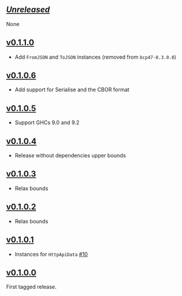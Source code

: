 ## [*Unreleased*](https://github.com/freckle/bcp47/compare/bcp47-orphans-v0.1.0.6...main)

None

## [v0.1.1.0](https://github.com/freckle/bcp47/compare/bcp47-orphans-v0.1.0.6...bcp47-orphans-v0.1.1.0)

- Add `FromJSON` and `ToJSON` instances (removed from `bcp47-0.3.0.0`)

## [v0.1.0.6](https://github.com/freckle/bcp47/compare/bcp47-orphans-v0.1.0.5...bcp47-orphans-v0.1.0.6)

- Add support for Serialise and the CBOR format

## [v0.1.0.5](https://github.com/freckle/bcp47/compare/bcp47-orphans-v0.1.0.4...bcp47-orphans-v0.1.0.5)

- Support GHCs 9.0 and 9.2

## [v0.1.0.4](https://github.com/freckle/bcp47/compare/bcp47-orphans-v0.1.0.3...bcp47-orphans-v0.1.0.4)

- Release without dependencies upper bounds

## [v0.1.0.3](https://github.com/freckle/bcp47/compare/bcp47-orphans-v0.1.0.2...bcp47-orphans-v0.1.0.3)

- Relax bounds

## [v0.1.0.2](https://github.com/freckle/bcp47/compare/bcp47-orphans-v0.1.0.1...bcp47-orphans-v0.1.0.2)

- Relax bounds

## [v0.1.0.1](https://github.com/freckle/bcp47/compare/v0.1.0.0...bcp47-orphans-v0.1.0.1)

- Instances for `HttpApiData` [#10](https://github.com/freckle/bcp47/pull/10)

## [v0.1.0.0](https://github.com/freckle/bcp47/tree/v0.1.0.0)

First tagged release.
